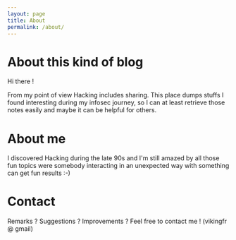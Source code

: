 ```yaml
---
layout: page
title: About
permalink: /about/
---
```


# About this kind of blog
Hi there !

From my point of view Hacking includes sharing. This place dumps stuffs I found interesting during my infosec journey, so I can at least retrieve those notes easily and maybe it can be helpful for others.

# About me
I discovered Hacking during the late 90s and I'm still amazed by all those fun topics were somebody interacting in an unexpected way with something can get fun results :-)

# Contact
Remarks ? Suggestions ? Improvements ? Feel free to contact me !  (vikingfr @ gmail)
